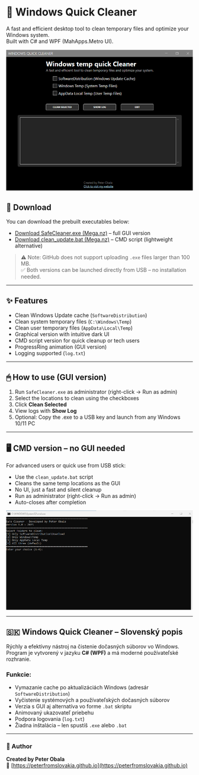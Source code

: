 # 🧼 Windows Quick Cleaner

A fast and efficient desktop tool to clean temporary files and optimize your Windows system.  
Built with C# and WPF (MahApps.Metro UI).

![Screenshot](screenshot.png)

## 🔽 Download

You can download the prebuilt executables below:

- [Download SafeCleaner.exe (Mega.nz)](https://mega.nz/file/KBsW1D5C#gtJn7Okl5_KHOSgM8LJtL7Yln5fE8RGqP9hzGhZ6Utk) – full GUI version  
- [Download clean_update.bat (Mega.nz)](https://mega.nz/file/vItmwJ6C#pOnpaQNAGsVj63fqVkZ5LatMcbMjwFvtvue7KrXAu2E) – CMD script (lightweight alternative)

> ⚠️ Note: GitHub does not support uploading `.exe` files larger than 100 MB.  
> ✅ Both versions can be launched directly from USB – no installation needed.

---

## ✨ Features

- Clean Windows Update cache (`SoftwareDistribution`)
- Clean system temporary files (`C:\Windows\Temp`)
- Clean user temporary files (`AppData\Local\Temp`)
- Graphical version with intuitive dark UI
- CMD script version for quick cleanup or tech users
- ProgressRing animation (GUI version)
- Logging supported (`log.txt`)

---

## 🖱 How to use (GUI version)

1. Run `SafeCleaner.exe` as administrator (right-click → Run as admin)  
2. Select the locations to clean using the checkboxes  
3. Click **Clean Selected**  
4. View logs with **Show Log**  
5. Optional: Copy the .exe to a USB key and launch from any Windows 10/11 PC

---

## 🖥 CMD version – no GUI needed

For advanced users or quick use from USB stick:

- Use the `clean_update.bat` script  
- Cleans the same temp locations as the GUI  
- No UI, just a fast and silent cleanup  
- Run as administrator (right-click → Run as admin)  
- Auto-closes after completion

![CMD Screenshot](screenshot_for_cmd.png)

---

## 🇸🇰 Windows Quick Cleaner – Slovenský popis

Rýchly a efektívny nástroj na čistenie dočasných súborov vo Windows.  
Program je vytvorený v jazyku **C# (WPF)** a má moderné používateľské rozhranie.

### Funkcie:

- Vymazanie cache po aktualizáciách Windows (adresár `SoftwareDistribution`)
- Vyčistenie systémových a používateľských dočasných súborov
- Verzia s GUI aj alternatíva vo forme `.bat` skriptu
- Animovaný ukazovateľ priebehu
- Podpora logovania (`log.txt`)
- Žiadna inštalácia – len spustíš `.exe` alebo `.bat`

---

### 👤 Author

**Created by Peter Obala**  
🔗 [https://peterfromslovakia.github.io](https://peterfromslovakia.github.io)
